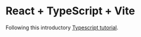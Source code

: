 # React + TypeScript + Vite

Following this introductory [Typescript tutorial](https://www.freecodecamp.org/news/learn-typescript-with-react-handbook/).
